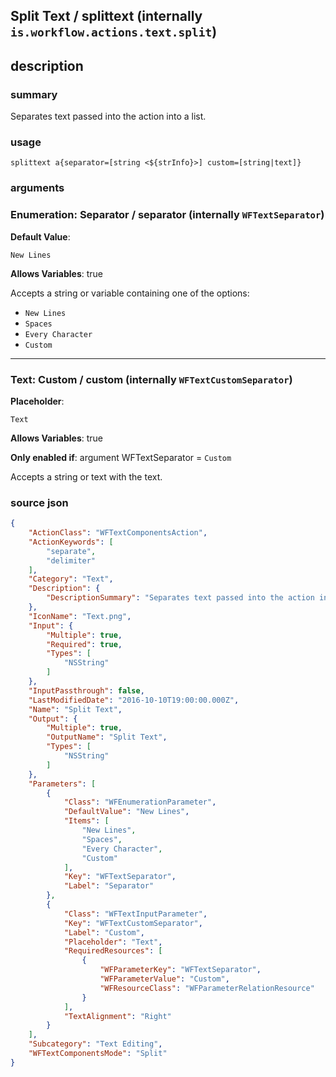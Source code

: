 
## Split Text / splittext (internally `is.workflow.actions.text.split`)



## description
### summary
Separates text passed into the action into a list.


### usage
`splittext a{separator=[string <${strInfo}>] custom=[string|text]}`

### arguments
### Enumeration: Separator / separator (internally `WFTextSeparator`)
**Default Value**:
```
New Lines
```
**Allows Variables**: true



Accepts a string 
or variable
containing one of the options:

- `New Lines`
- `Spaces`
- `Every Character`
- `Custom`

---

### Text: Custom / custom (internally `WFTextCustomSeparator`)
**Placeholder**:
```
Text
```
**Allows Variables**: true

**Only enabled if**: argument WFTextSeparator = `Custom`

Accepts a string 
or text
with the text.

### source json

```json
{
	"ActionClass": "WFTextComponentsAction",
	"ActionKeywords": [
		"separate",
		"delimiter"
	],
	"Category": "Text",
	"Description": {
		"DescriptionSummary": "Separates text passed into the action into a list."
	},
	"IconName": "Text.png",
	"Input": {
		"Multiple": true,
		"Required": true,
		"Types": [
			"NSString"
		]
	},
	"InputPassthrough": false,
	"LastModifiedDate": "2016-10-10T19:00:00.000Z",
	"Name": "Split Text",
	"Output": {
		"Multiple": true,
		"OutputName": "Split Text",
		"Types": [
			"NSString"
		]
	},
	"Parameters": [
		{
			"Class": "WFEnumerationParameter",
			"DefaultValue": "New Lines",
			"Items": [
				"New Lines",
				"Spaces",
				"Every Character",
				"Custom"
			],
			"Key": "WFTextSeparator",
			"Label": "Separator"
		},
		{
			"Class": "WFTextInputParameter",
			"Key": "WFTextCustomSeparator",
			"Label": "Custom",
			"Placeholder": "Text",
			"RequiredResources": [
				{
					"WFParameterKey": "WFTextSeparator",
					"WFParameterValue": "Custom",
					"WFResourceClass": "WFParameterRelationResource"
				}
			],
			"TextAlignment": "Right"
		}
	],
	"Subcategory": "Text Editing",
	"WFTextComponentsMode": "Split"
}
```
